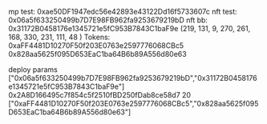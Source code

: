 mp test: 0xae50DF1947edc56e42893e43122Dd16f5733607c
nft test: 0x06a5f633250499b7D7E98FB962fa9253679219bD
nft bb: 0x31172B0458176e1345721e5fC953B7843C1baF9e
(219, 131, 9, 270, 261, 168, 330, 231, 111, 48 )
Tokens: 
0xaFF4481D10270F50f203E0763e2597776068CBc5
0x828aa5625f095D653EaC1ba64B6b89A556d80e63

deploy params
["0x06a5f633250499b7D7E98FB962fa9253679219bD","0x31172B0458176e1345721e5fC953B7843C1baF9e"]
0x2A8D166495c7f854c5f2510fBD250fDab8ce58d7
20
["0xaFF4481D10270F50f203E0763e2597776068CBc5","0x828aa5625f095D653EaC1ba64B6b89A556d80e63"]